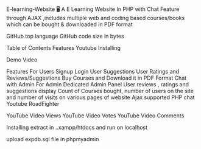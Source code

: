 E-learning-Website 🖥️
A E Learning Website In PHP with Chat Feature through AJAX ,includes multiple web and coding based courses/books which can be bought & downloaded in PDF format

GitHub top language GitHub code size in bytes

Table of Contents
Features
Youtube
Installing

Demo Video

Features
For Users
 Signup
 Login
 User Suggestions
 User Ratings and Reviews/Suggestions
 Buy Courses and Download it in PDF Format
 Chat with Admin
For Admin
 Dedicated Admin Panel
 User reviews , ratings and suggestions display
 Count of Courses bought, number of users on the site and number of visits on various pages of website
 Ajax supported PHP chat
Youtube
RoadFighter 

YouTube Video Views YouTube Video Votes YouTube Video Comments

Installing
extract in ..xampp/htdocs and run on localhost

upload expdb.sql file in phpmyadmin
